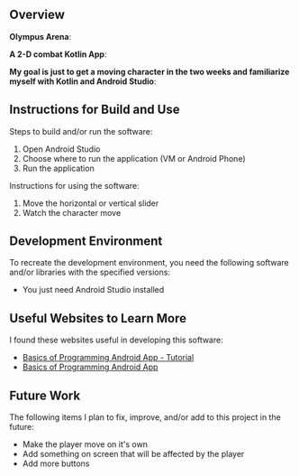 ## Overview

**Olympus Arena**:

**A 2-D combat Kotlin App**:

**My goal is just to get a moving character in the two weeks and familiarize myself with Kotlin and Android Studio**:

## Instructions for Build and Use

Steps to build and/or run the software:

1. Open Android Studio
2. Choose where to run the application (VM or Android Phone)
3. Run the application

Instructions for using the software:

1. Move the horizontal or vertical slider
2. Watch the character move

## Development Environment 

To recreate the development environment, you need the following software and/or libraries with the specified versions:

* You just need Android Studio installed

## Useful Websites to Learn More

I found these websites useful in developing this software:

* [Basics of Programming Android App - Tutorial](https://www.youtube.com/watch?v=FjrKMcnKahY)
* [Basics of Programming Android App](https://developer.android.com/courses/pathways/android-basics-compose-unit-1-pathway-1#codelab-https://developer.android.com/codelabs/basic-android-kotlin-compose-first-program)


## Future Work

The following items I plan to fix, improve, and/or add to this project in the future:

* Make the player move on it's own
* Add something on screen that will be affected by the player
* Add more buttons